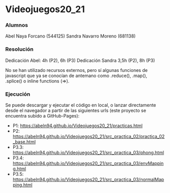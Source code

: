 # Videojuegos20_21

### Alumnos
Abel Naya Forcano (544125)
Sandra Navarro Moreno (681138)

### Resolución
Dedicación Abel: 4h (P2), 6h (P3)
Dedicación Sandra 3,5h (P2), 8h (P3)

No se han utilizado recursos externos, pero sí algunas funciones de javascript que ya se conocían de antemano como .reduce(), .map(), .splice() o inline functions (=>).

### Ejecución
Se puede descargar y ejecutar el código en local, o lanzar directamente desde el navegador a partir de las siguientes urls (este proyecto se encuentra subido a GitHub-Pages):

* P1: https://abeln94.github.io/Videojuegos20_21/practicas.html
* P2: https://abeln94.github.io/Videojuegos20_21/src_practica_02/practica_02_base.html
* P3.3: https://abeln94.github.io/Videojuegos20_21/src_practica_03/phong.html
* P3.4: https://abeln94.github.io/Videojuegos20_21/src_practica_03/envMapping.html
* P3.5: https://abeln94.github.io/Videojuegos20_21/src_practica_03/normalMapping.html
